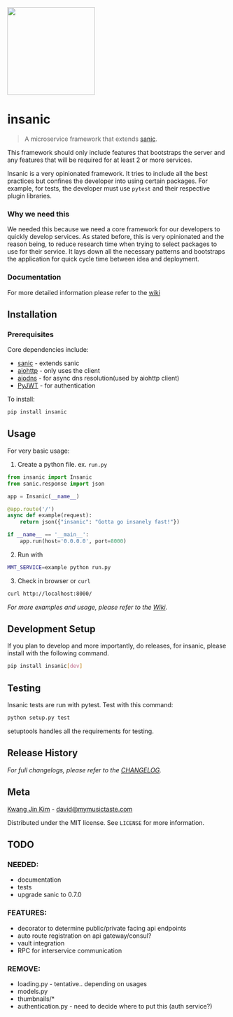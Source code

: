 <img src="https://github.com/MyMusicTaste/insanic/blob/master/insanic.png" width="200">

# insanic

> A microservice framework that extends [sanic](sanic).

This framework should only include features that bootstraps
the server and any features that will be required for at least 2 or more services.

Insanic is a very opinionated framework.  It tries to include all the best practices but confines
the developer into using certain packages. For example, for tests, the developer must use
`pytest` and their respective plugin libraries.

### Why we need this

We needed this because we need a core framework for our developers to quickly develop services.
As stated before, this is very opinionated and the reason being, to reduce research time when
trying to select packages to use for their service.  It lays down all the necessary patterns and
bootstraps the application for quick cycle time between idea and deployment.

### Documentation

For more detailed information please refer to the [wiki][wiki]

## Installation

### Prerequisites

Core dependencies include:

- [sanic][sanic] - extends sanic
- [aiohttp][aiohttp] - only uses the client
- [aiodns][aiodns] - for async dns resolution(used by aiohttp client)
- [PyJWT][pyjwt] - for authentication

To install:

``` sh
pip install insanic
```

## Usage

For very basic usage:

1. Create a python file. ex. `run.py`

``` py
from insanic import Insanic
from sanic.response import json

app = Insanic(__name__)

@app.route('/')
async def example(request):
    return json({"insanic": "Gotta go insanely fast!"})

if __name__ == '__main__':
    app.run(host='0.0.0.0', port=8000)

```

2. Run with
``` sh
MMT_SERVICE=example python run.py
```

3. Check in browser or `curl`
``` sh
curl http://localhost:8000/
```


_For more examples and usage, please refer to the [Wiki][wiki]._

## Development Setup

If you plan to develop and more importantly, do releases, for insanic, please install with the following command.

```sh
pip install insanic[dev]
```

## Testing

Insanic tests are run with pytest.
Test with this command:

```sh
python setup.py test
```

setuptools handles all the requirements for testing.

## Release History

_For full changelogs, please refer to the [CHANGELOG][changelog]._


## Meta

[Kwang Jin Kim](https://github.com/crazytruth) - david@mymusictaste.com

Distributed under the MIT license. See ``LICENSE`` for more information.


## TODO

### NEEDED:

- documentation
- tests
- upgrade sanic to 0.7.0

### FEATURES:

- decorator to determine public/private facing api endpoints
- auto route registration on api gateway/consul?
- vault integration
- RPC for interservice communication

### REMOVE:

- loading.py - tentative.. depending on usages
- models.py
- thumbnails/*
- authentication.py - need to decide where to put this (auth service?)

<!-- Markdown link & img dfn's -->
[wiki]: https://github.com/MyMusicTaste/insanic/wiki
[sanic]: https://github.com/channelcat/sanic
[changelog]: https://github.com/MyMusicTaste/insanic/blob/master/CHANGELOG.md
[aiohttp]: https://aiohttp.readthedocs.io/en/stable/
[aiodns]: https://github.com/saghul/aiodns
[pyjwt]: https://github.com/jpadilla/pyjwt


